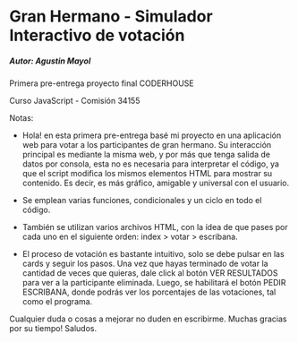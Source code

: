 # Gran Hermano - Simulador Interactivo de votación

##### Autor: Agustin Mayol

Primera pre-entrega proyecto final CODERHOUSE

Curso JavaScript - Comisión 34155

Notas:
- Hola! en esta primera pre-entrega basé mi proyecto en una aplicación web para votar a los participantes de gran hermano. Su interacción principal es mediante la misma web, y por más que tenga salida de datos por consola, esta no es necesaria para interpretar el código, ya que el script modifica los mismos elementos HTML para mostrar su contenido. Es decir, es más gráfico, amigable y universal con el usuario.

- Se emplean varias funciones, condicionales y un ciclo en todo el código.

- También se utilizan varios archivos HTML, con la ídea de que pases por cada uno en el siguiente orden: index > votar > escribana.

- El proceso de votación es bastante intuitivo, solo se debe pulsar en las cards y seguir los pasos. Una vez que hayas terminado de votar la cantidad de veces que quieras, dale click al botón VER RESULTADOS para ver a la participante eliminada. Luego, se habilitará el botón PEDIR ESCRIBANA, donde podrás ver los porcentajes de las votaciones, tal como el programa.

Cualquier duda o cosas a mejorar no duden en escribirme.
Muchas gracias por su tiempo! Saludos.
